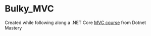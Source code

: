 # Bulky_MVC
Created while following along a .NET Core [MVC course](https://www.udemy.com/course/complete-aspnet-core-21-course) from Dotnet Mastery
